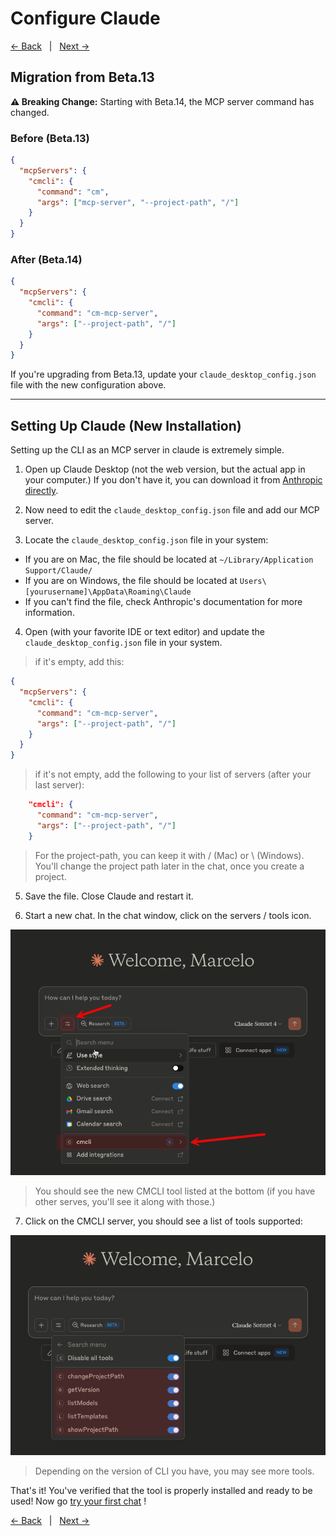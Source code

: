 # Configure Claude

[<- Back](./README.md)&nbsp;&nbsp;&nbsp;|&nbsp;&nbsp;&nbsp;[Next ->](./try-your-first-chat.md)  

## Migration from Beta.13

**⚠️ Breaking Change:** Starting with Beta.14, the MCP server command has changed.

### Before (Beta.13)
```json
{
  "mcpServers": {
    "cmcli": {
      "command": "cm",
      "args": ["mcp-server", "--project-path", "/"]
    }
  }
}
```

### After (Beta.14)
```json
{
  "mcpServers": {
    "cmcli": {
      "command": "cm-mcp-server",
      "args": ["--project-path", "/"]
    }
  }
}
```

If you're upgrading from Beta.13, update your `claude_desktop_config.json` file with the new configuration above.

---

## Setting Up Claude (New Installation)

Setting up the CLI as an MCP server in claude is extremely simple.

1) Open up Claude Desktop (not the web version, but the actual app in your computer.)  If you don't have it, you can download it from [Anthropic directly](https://claude.ai/download).

2) Now need to edit the `claude_desktop_config.json` file and add our MCP server.

3) Locate the `claude_desktop_config.json` file in your system:
- If you are on Mac, the file should be located at `~/Library/Application Support/Claude/`
- If you are on Windows, the file should be located at `Users\[yourusername]\AppData\Roaming\Claude`
- If you can't find the file, check Anthropic's documentation for more information.

4) Open (with your favorite IDE or text editor) and update the `claude_desktop_config.json` file in your system.
>if it's empty, add this:
````json
{
  "mcpServers": {
    "cmcli": {
      "command": "cm-mcp-server",
      "args": ["--project-path", "/"]
    }
  }
}
````
> if it's not empty, add the following to your list of servers (after your last server):
````json
    "cmcli": {
      "command": "cm-mcp-server",  
      "args": ["--project-path", "/"]
    }
````

> For the project-path, you can keep it with / (Mac) or \ (Windows).  You'll change the project path later in the chat, once you create a project.

5) Save the file. Close Claude and restart it.

6) Start a new chat.  In the chat window, click on the servers / tools icon.

![Servers Icon](../../assets/claude-01.png)

> You should see the new CMCLI tool listed at the bottom (if you have other serves, you'll see it along with those.)

7) Click on the CMCLI server, you should see a list of tools supported:

![Tools](../../assets/claude-02.png)

> Depending on the version of CLI you have, you may see more tools.

That's it!  You've verified that the tool is properly installed and ready to be used!  Now go [try your first chat](./try-your-first-chat.md) !

[<- Back](./README.md)&nbsp;&nbsp;&nbsp;|&nbsp;&nbsp;&nbsp;[Next ->](./try-your-first-chat.md)  